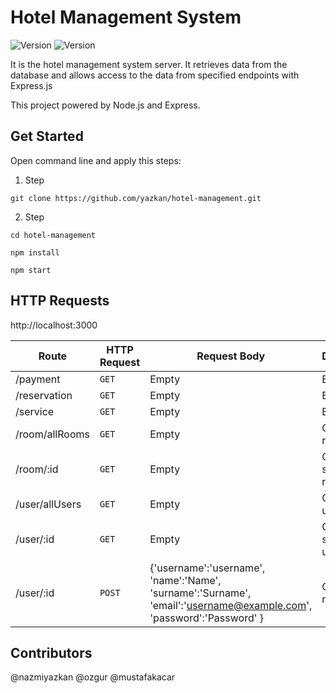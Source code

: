 # Hotel Management System

![Version][npm-image] ![Version][npm-licence-image]

It is the hotel management system server. It retrieves data from the database and allows access to the data from specified endpoints with Express.js

This project powered by Node.js and Express.

## Get Started

Open command line and apply this steps:

1. Step

```
git clone https://github.com/yazkan/hotel-management.git
```

2. Step

```
cd hotel-management
```

```
npm install
```

```
npm start
```

## HTTP Requests

http://localhost:3000

| Route          | HTTP Request | Request Body                                                                                                        | Description              |
| -------------- | ------------ | ------------------------------------------------------------------------------------------------------------------- | ------------------------ |
| /payment       | `GET`        | Empty                                                                                                               | Empty                    |
| /reservation   | `GET`        | Empty                                                                                                               | Empty                    |
| /service       | `GET`        | Empty                                                                                                               | Empty                    |
| /room/allRooms | `GET`        | Empty                                                                                                               | Gets all rooms.          |
| /room/:id      | `GET`        | Empty                                                                                                               | Gets the specified room. |
| /user/allUsers | `GET`        | Empty                                                                                                               | Gets all users.          |
| /user/:id      | `GET`        | Empty                                                                                                               | Gets the specified user. |
| /user/:id      | `POST`       | {'username':'username', 'name':'Name', 'surname':'Surname', 'email':'username@example.com', 'password':'Password' } | Creates a new user.      |

## Contributors

@nazmiyazkan
@ozgur
@mustafakacar

[npm-image]: https://camo.githubusercontent.com/1989ee0985bb24c008f46f46930d552e5b4f95c938cecd70fca2cd18e8acbecb/68747470733a2f2f62616467656e2e6e65742f6e706d2f762f65787072657373
[npm-licence-image]: https://camo.githubusercontent.com/cc63a56f27c0b4c4359b786a56bfa6986f987f4007a9b975635e060d24bdb96f/68747470733a2f2f696d672e736869656c64732e696f2f6e706d2f6c2f6d7973716c322e7376673f6d61784167653d32353932303030
